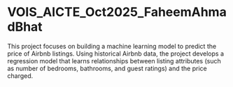 # VOIS_AICTE_Oct2025_FaheemAhmadBhat
This project focuses on building a machine learning model to predict the price of Airbnb listings.  Using historical Airbnb data, the project develops a regression model that learns relationships between listing attributes (such as number of bedrooms, bathrooms, and guest ratings) and the price charged.

